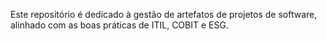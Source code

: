 Este repositório é dedicado à gestão de artefatos de projetos de software, alinhado com as boas práticas de ITIL, COBIT e ESG.
